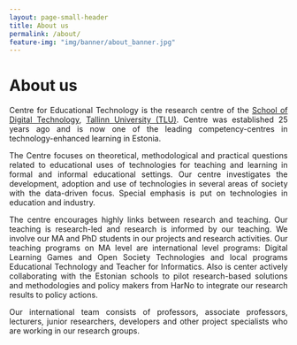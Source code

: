 ```yaml
---
layout: page-small-header
title: About us
permalink: /about/
feature-img: "img/banner/about_banner.jpg"
---
```

<!--Heading-->
<div class="row">
    <div class="col col-md-10 offset-md-1">
        <h1 class="text-center mt-3">About us</h1>
            <div class="divider-center mt-2 mb-2">
                <div class="divider-line-1"></div>
                <div class="divider-line-2"></div>
            </div>
<!--Text-->        
        <p style="text-align: justify;">Centre for Educational Technology is the research centre of the <a href="https://www.tlu.ee/dt" target="_blank">School of Digital Technology</a>, <a href="http://www.tlu.ee" target="_blank"> Tallinn University (TLU)</a>. Centre was established 25 years ago and is now one of the leading competency-centres in technology-enhanced learning in Estonia.</p>
        <p style="text-align: justify;">The Centre focuses on theoretical, methodological and practical questions related to educational uses of technologies for teaching and learning in formal and informal educational settings. Our centre investigates the development, adoption and use of technologies in several areas of society with the data-driven focus. Special emphasis is put on technologies in education and industry.</p>
        <p style="text-align: justify;">The centre encourages highly links between research and teaching. Our teaching is research-led and research is informed by our teaching. We involve our MA and PhD students in our projects and research activities. Our teaching programs on MA level are international level programs: Digital Learning Games and Open Society Technologies and local programs Educational Technology and Teacher for Informatics. Also is center actively collaborating with the Estonian schools to pilot research-based solutions and methodologies and policy makers from HarNo to integrate our research results to policy actions.</p>
        <p style="text-align: justify;">Our international team consists of professors, associate professors, lecturers, junior researchers, developers and other project specialists who are working in our research groups.</p>
</div>